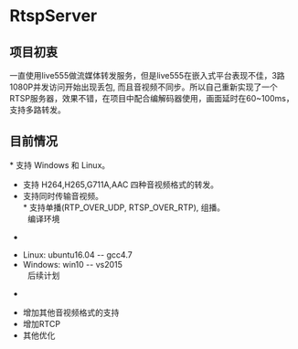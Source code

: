 # RtspServer


项目初衷<br>
-
一直使用live555做流媒体转发服务，但是live555在嵌入式平台表现不佳，3路1080P并发访问开始出现丢包, 而且音视频不同步。所以自己重新实现了一个RTSP服务器，效果不错，在项目中配合编解码器使用，画面延时在60~100ms，支持多路转发。<br>

目前情况<br>
-
* 支持 Windows 和 Linux。
* 支持 H264,H265,G711A,AAC 四种音视频格式的转发。<br>
* 支持同时传输音视频。<br>
* 支持单播(RTP_OVER_UDP, RTSP_OVER_RTP), 组播。<br>
 
编译环境<br>
-
* Linux: ubuntu16.04 -- gcc4.7<br>
* Windows: win10 -- vs2015<br>
 
后续计划<br>
-
* 增加其他音视频格式的支持
* 增加RTCP
* 其他优化
